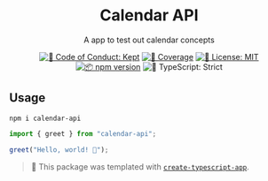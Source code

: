 <h1 align="center">Calendar API</h1>

<p align="center">A app to test out calendar concepts</p>

<p align="center">
	<a href="https://github.com/tompretty/calendar-api/blob/main/.github/CODE_OF_CONDUCT.md" target="_blank"><img alt="🤝 Code of Conduct: Kept" src="https://img.shields.io/badge/%F0%9F%A4%9D_code_of_conduct-kept-21bb42" /></a>
	<a href="https://codecov.io/gh/tompretty/calendar-api" target="_blank"><img alt="🧪 Coverage" src="https://img.shields.io/codecov/c/github/tompretty/calendar-api?label=%F0%9F%A7%AA%20coverage" /></a>
	<a href="https://github.com/tompretty/calendar-api/blob/main/LICENSE.md" target="_blank"><img alt="📝 License: MIT" src="https://img.shields.io/badge/%F0%9F%93%9D_license-MIT-21bb42.svg"></a>
	<a href="http://npmjs.com/package/calendar-api"><img alt="📦 npm version" src="https://img.shields.io/npm/v/calendar-api?color=21bb42&label=%F0%9F%93%A6%20npm" /></a>
	<img alt="💪 TypeScript: Strict" src="https://img.shields.io/badge/%F0%9F%92%AA_typescript-strict-21bb42.svg" />
</p>

## Usage

```shell
npm i calendar-api
```

```ts
import { greet } from "calendar-api";

greet("Hello, world! 💖");
```

<!-- You can remove this notice if you don't want it 🙂 no worries! -->

> 💙 This package was templated with [`create-typescript-app`](https://github.com/JoshuaKGoldberg/create-typescript-app).
